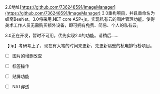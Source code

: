 2.0地址[https://github.com/736248591/ImageManager](https://github.com/736248591/ImageManager)
3.0重构项目，并且重命名为蜂窝BeeNet。3.0将采用.NET core ASP+js。实现私有云的图片管理功能。使得美术工作人员无需购买额外设备，即可拥有免费、简易、个人的私有云。

3.0正在开发，暂时不可用。优先实现2.0的功能。请稍后……

【tip】考研考上了，现在有大笔的时间来更新，先更新隔壁的杭电排行榜项目。

- [ ] 图片的增删改查
- [ ] 标签操作
- [ ] 贴屏功能
- [ ] NAT穿透

